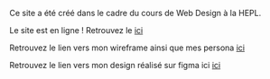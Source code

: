 Ce site a été créé dans le cadre du cours de Web Design à la HEPL. 

Le site est en ligne ! Retrouvez le [ici](https://clinicoeurs.emilie-colleye.com/)

Retrouvez le lien vers mon wireframe ainsi que mes persona [ici](https://miro.com/app/board/uXjVPjF8NfI=/?share_link_id=328957694373)

Retrouvez le lien vers mon design réalisé sur figma ici [ici](https://www.figma.com/file/2WVp3NgOziod0nsgChDKGC/Untitled?type=design&node-id=0%3A1&mode=design&t=gVsBACxzWiH3o1so-1)

